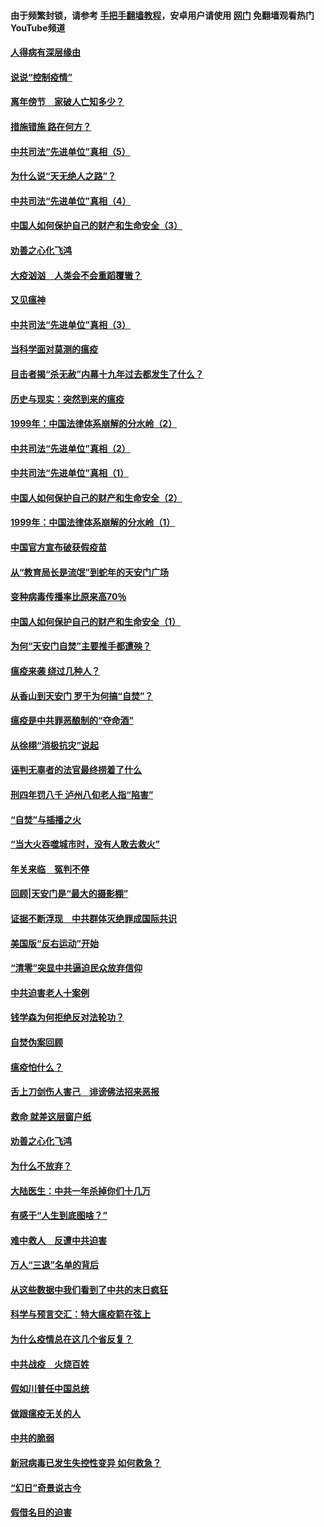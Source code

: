#### 由于频繁封锁，请参考 [手把手翻墙教程](https://github.com/gfw-breaker/guides/wiki/)，安卓用户请使用 [网门](https://github.com/gfw-breaker/nogfw/blob/master/dl.md?t=02230200) 免翻墙观看热门YouTube频道 

#### [人得病有深层缘由](../pages/19/420864.md?t=02230200) 

#### [说说“控制疫情”](../pages/19/420831.md?t=02230200) 

#### [离年傍节　家破人亡知多少？](../pages/19/420563.md?t=02230200) 

#### [措施错施  路在何方？](../pages/19/420076.md?t=02230200) 

#### [中共司法“先进单位”真相（5）](../pages/19/419453.md?t=02230200) 

#### [为什么说“天无绝人之路”？](../pages/19/419618.md?t=02230200) 

#### [中共司法“先进单位”真相（4）](../pages/19/419452.md?t=02230200) 

#### [中国人如何保护自己的财产和生命安全（3）](../pages/19/419405.md?t=02230200) 

#### [劝善之心化飞鸿](../pages/19/418758.md?t=02230200) 

#### [大疫汹汹　人类会不会重蹈覆辙？](../pages/19/419691.md?t=02230200) 

#### [又见瘟神](../pages/19/419225.md?t=02230200) 

#### [中共司法“先进单位”真相（3）](../pages/19/419451.md?t=02230200) 

#### [当科学面对莫测的瘟疫](../pages/19/419625.md?t=02230200) 

#### [目击者揭“杀无赦”内幕十九年过去都发生了什么？](../pages/19/419617.md?t=02230200) 

#### [历史与现实：突然到来的瘟疫](../pages/19/419619.md?t=02230200) 

#### [1999年：中国法律体系崩解的分水岭（2）](../pages/19/419455.md?t=02230200) 

#### [中共司法“先进单位”真相（2）](../pages/19/419450.md?t=02230200) 

#### [中共司法“先进单位”真相（1）](../pages/19/419449.md?t=02230200) 

#### [中国人如何保护自己的财产和生命安全（2）](../pages/19/419404.md?t=02230200) 

#### [1999年：中国法律体系崩解的分水岭（1）](../pages/19/419454.md?t=02230200) 

#### [中国官方宣布破获假疫苗](../pages/19/419504.md?t=02230200) 

#### [从“教育局长是流氓”到蛇年的天安门广场](../pages/19/419470.md?t=02230200) 

#### [变种病毒传播率比原来高70％](../pages/19/419456.md?t=02230200) 

#### [中国人如何保护自己的财产和生命安全（1）](../pages/19/419403.md?t=02230200) 

#### [为何“天安门自焚”主要推手都遭殃？](../pages/19/419348.md?t=02230200) 

#### [瘟疫来袭 绕过几种人？](../pages/19/419349.md?t=02230200) 

#### [从香山到天安门 罗干为何搞“自焚”？](../pages/19/419270.md?t=02230200) 

#### [瘟疫是中共罪恶酿制的“夺命酒”](../pages/19/419223.md?t=02230200) 

#### [从徐栩“消极抗灾”说起](../pages/19/419224.md?t=02230200) 

#### [诬判无辜者的法官最终捞着了什么](../pages/19/419268.md?t=02230200) 

#### [刑四年罚八千 泸州八旬老人指“陷害”](../pages/19/419232.md?t=02230200) 

#### [“自焚”与插播之火](../pages/19/419226.md?t=02230200) 

#### [“当大火吞噬城市时，没有人敢去救火”](../pages/19/419077.md?t=02230200) 

#### [年关来临　冤判不停](../pages/19/419093.md?t=02230200) 

#### [回顾|天安门是“最大的摄影棚”](../pages/19/380866.md?t=02230200) 

#### [证据不断浮现　中共群体灭绝罪成国际共识](../pages/19/419031.md?t=02230200) 

#### [美国版“反右运动”开始](../pages/19/419030.md?t=02230200) 

#### [“清零”突显中共逼迫民众放弃信仰](../pages/19/418995.md?t=02230200) 

#### [中共迫害老人十案例](../pages/19/418831.md?t=02230200) 

#### [钱学森为何拒绝反对法轮功？](../pages/19/418905.md?t=02230200) 

#### [自焚伪案回顾](../pages/19/418799.md?t=02230200) 

#### [瘟疫怕什么？](../pages/19/418800.md?t=02230200) 

#### [舌上刀剑伤人害己　诽谤佛法招来恶报](../pages/19/418731.md?t=02230200) 

#### [救命 就差这层窗户纸](../pages/19/418706.md?t=02230200) 

#### [劝善之心化飞鸿](../pages/19/416766.md?t=02230200) 

#### [为什么不放弃？](../pages/19/418691.md?t=02230200) 

#### [大陆医生：中共一年杀掉你们十几万](../pages/19/418670.md?t=02230200) 

#### [有感于“人生到底图啥？”](../pages/19/418624.md?t=02230200) 

#### [难中救人　反遭中共迫害](../pages/19/418414.md?t=02230200) 

#### [万人“三退”名单的背后](../pages/19/418505.md?t=02230200) 

#### [从这些数据中我们看到了中共的末日疯狂](../pages/19/418420.md?t=02230200) 

#### [科学与预言交汇：特大瘟疫箭在弦上](../pages/19/418266.md?t=02230200) 

#### [为什么疫情总在这几个省反复？](../pages/19/418219.md?t=02230200) 

#### [中共战疫　火烧百姓](../pages/19/418220.md?t=02230200) 

#### [假如川普任中国总统](../pages/19/418174.md?t=02230200) 

#### [做跟瘟疫无关的人](../pages/19/418171.md?t=02230200) 

#### [中共的脆弱](../pages/19/418196.md?t=02230200) 

#### [新冠病毒已发生失控性变异 如何救急？](../pages/19/418032.md?t=02230200) 

#### [“幻日”奇景说古今](../pages/19/418033.md?t=02230200) 

#### [假借名目的迫害](../pages/19/418055.md?t=02230200) 

